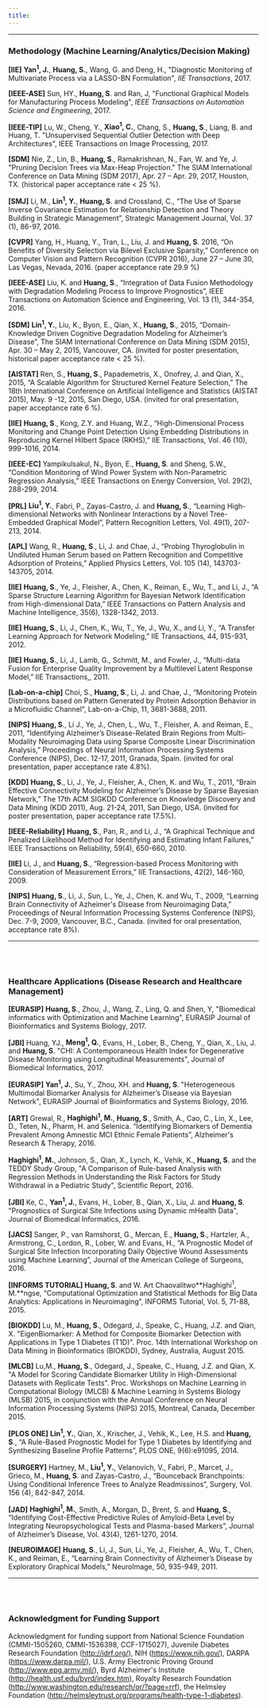 ```yaml
---
title:
---
```


___
### **Methodology (Machine Learning/Analytics/Decision Making)**

**[IIE]** **Yan<sup>1</sup>, J.**, **Huang, S.**, Wang, G. and Deng, H., "Diagnostic Monitoring of Multivariate Process via a LASSO-BN Formulation", *IIE Transactions*, 2017. 

**[IEEE-ASE]** Sun, HY., **Huang, S**. and Ran, J, "Functional Graphical Models for Manufacturing Process Modeling", *IEEE Transactions on Automation Science and Engineering*, 2017. 

**[IEEE-TIP]** Lu, W., Cheng, Y., **Xiao<sup>1</sup>, C.**, Chang, S., **Huang, S**., Liang, B. and Huang, T. "Unsupervised Sequential Outlier Detection with Deep Architectures", IEEE Transactions on Image Processing, 2017.

**[SDM]** Nie, Z., Lin, B.,  **Huang, S**., Ramakrishnan, N., Fan, W. and Ye, J. "Pruning Decision Trees via Max-Heap Projection." The SIAM International Conference on Data Mining (SDM 2017), Apr. 27 – Apr. 29, 2017, Houston, TX. (historical paper acceptance rate < 25 %).

**[SMJ]** Li, M., **Lin<sup>1</sup>, Y.**, **Huang, S**. and Crossland, C., “The Use of Sparse Inverse Covariance Estimation for Relationship Detection and Theory Building in Strategic Management”, Strategic Management Journal, Vol. 37 (1), 86-97, 2016.

**[CVPR]** Yang, H., Huang, Y., Tran, L., Liu, J. and **Huang, S**. 2016, “On Benefits of Diversity Selection via Bilevel Exclusive Sparsity,”  Conference on Computer Vision and Pattern Recognition (CVPR 2016), June 27 – June 30, Las Vegas, Nevada, 2016. (paper acceptance rate 29.9 %)

**[IEEE-ASE]** Liu, K. and **Huang, S**., “Integration of Data Fusion Methodology with Degradation Modeling Process to Improve Prognostics”, IEEE Transactions on Automation Science and Engineering, Vol. 13 (1), 344-354, 2016.

**[SDM]** **Lin<sup>1</sup>, Y.**, Liu, K., Byon, E., Qian, X., **Huang, S**., 2015, “Domain-Knowledge Driven Cognitive Degradation Modeling for Alzheimer’s Disease”, The SIAM International Conference on Data Mining (SDM 2015), Apr. 30 – May 2, 2015, Vancouver, CA. (invited for poster presentation, historical paper acceptance rate < 25 %).

**[AISTAT]** Ren, S., **Huang, S**., Papademetris, X., Onofrey, J. and Qian, X., 2015, “A Scalable Algorithm for Structured Kernel Feature Selection,” The 18th International Conference on Artificial Intelligence and Statistics (AISTAT 2015), May. 9 -12, 2015, San Diego, USA. (invited for oral presentation, paper acceptance rate 6 %).

**[IIE]** **Huang, S**., Kong, Z.Y. and Huang, W.Z., “High-Dimensional Process Monitoring and Change Point Detection Using Embedding Distributions in Reproducing Kernel Hilbert Space (RKHS),” IIE Transactions, Vol. 46 (10), 999-1016, 2014.

**[IEEE-EC]** Yampikulsakul, N., Byon, E., **Huang, S**. and Sheng, S.W., “Condition Monitoring of Wind Power System with Non-Parametric Regression Analysis,” IEEE Transactions on Energy Conversion, Vol. 29(2), 288-299, 2014.

**[PRL]** **Liu<sup>1</sup>, Y.**, Fabri, P., Zayas-Castro, J. and **Huang, S**., “Learning High-dimensional Networks with Nonlinear Interactions by a Novel Tree-Embedded Graphical Model”, Pattern Recognition Letters, Vol. 49(1), 207-213, 2014.

**[APL]** Wang, R., **Huang, S**., Li, J. and Chae, J., “Probing Thyroglobulin in Undiluted Human Serum based on Pattern Recognition and Competitive Adsorption of Proteins,” Applied Physics Letters, Vol. 105 (14), 143703-143705, 2014.

**[IIE]** **Huang, S**., Ye, J., Fleisher, A., Chen, K., Reiman, E., Wu, T., and Li, J., “A Sparse Structure Learning Algorithm for Bayesian Network Identification from High-dimensional Data,” IEEE Transactions on Pattern Analysis and Machine Intelligence, 35(6), 1328-1342, 2013.

**[IIE]** **Huang, S**., Li, J., Chen, K., Wu, T., Ye, J., Wu, X., and Li, Y., “A Transfer Learning Approach for Network Modeling,” IIE Transactions, 44, 915-931, 2012.

**[IIE]** **Huang, S**., Li, J., Lamb, G., Schmitt, M., and Fowler, J., “Multi-data Fusion for Enterprise Quality Improvement by a Multilevel Latent Response Model,” IIE Transactions,, 2011.

**[Lab-on-a-chip]** Choi, S., **Huang, S**., Li, J. and Chae, J., “Monitoring Protein Distributions based on Pattern Generated by Protein Adsorption Behavior in a Microfluidic Channel”, Lab-on-a-Chip, 11, 3681-3688, 2011.

**[NIPS]** **Huang, S**., Li J., Ye, J., Chen, L., Wu, T., Fleisher, A. and Reiman, E., 2011, “Identifying Alzheimer’s Disease-Related Brain Regions from Multi-Modality Neuroimaging Data using Sparse Composite Linear Discrimination Analysis,” Proceedings of Neural Information Processing Systems Conference (NIPS), Dec. 12-17, 2011, Granada, Spain. (invited for oral presentation, paper acceptance rate 4.8%).

**[KDD]** **Huang, S**., Li, J., Ye, J., Fleisher, A., Chen, K. and Wu, T., 2011, “Brain Effective Connectivity Modeling for Alzheimer’s Disease by Sparse Bayesian Network,” The 17th ACM SIGKDD Conference on Knowledge Discovery and Data Mining (KDD 2011), Aug. 21-24, 2011, San Diego, USA. (invited for poster presentation, paper acceptance rate 17.5%).

**[IEEE-Reliability]** **Huang, S**., Pan, R., and Li, J., “A Graphical Technique and Penalized Likelihood Method for Identifying and Estimating Infant Failures,” IEEE Transactions on Reliability, 59(4), 650-660, 2010.

**[IIE]** Li, J., and **Huang, S**., “Regression-based Process Monitoring with Consideration of Measurement Errors,” IIE Transactions, 42(2), 146-160, 2009.

**[NIPS]** **Huang, S**., Li, J., Sun, L., Ye, J., Chen, K. and Wu, T., 2009, “Learning Brain Connectivity of Azheimer's Disease from Neuroimaging Data,” Proceedings of Neural Information Processing Systems Conference (NIPS), Dec. 7-9, 2009, Vancouver, B.C., Canada. (invited for oral presentation, acceptance rate 8%).



___
<br><br>
### **Healthcare Applications (Disease Research and Healthcare Management)**

**[EURASIP]** **Huang, S**., Zhou, J., Wang, Z., Ling, Q. and Shen, Y, "Biomedical informatics with Optimization and Machine Learning", EURASIP Journal of Bioinformatics and Systems Biology, 2017.

**[JBI]** Huang, YJ., **Meng<sup>1</sup>, Q.**, Evans, H., Lober, B., Cheng, Y., Qian, X., Liu, J. and **Huang, S**. "CHI: A Contemporaneous Health Index for Degenerative Disease Monitoring using Longitudinal Measurements", Journal of Biomedical Informatics, 2017.

**[EURASIP]** **Yan<sup>1</sup>, J.**, Su, Y., Zhou, XH. and **Huang, S**. "Heterogeneous Multimodal Biomarker Analysis for Alzheimer’s Disease via Bayesian Network", EURASIP Journal of Bioinformatics and Systems Biology, 2016.

**[ART]** Grewal, R., **Haghighi<sup>1</sup>, M.**, **Huang, S**., Smith, A., Cao, C., Lin, X., Lee, D., Teten, N., Pharm, H. and Selenica. “Identifying Biomarkers of Dementia Prevalent Among Amnestic MCI Ethnic Female Patients”, Alzheimer's Research & Therapy, 2016.

**Haghighi<sup>1</sup>, M.**, Johnson, S., Qian, X., Lynch, K., Vehik, K., **Huang, S**. and the TEDDY Study Group, "A Comparison of Rule-based Analysis with Regression Methods in Understanding the Risk Factors for Study Withdrawal in a Pediatric Study", Scientific Report, 2016.

**[JBI]** Ke, C., **Yan<sup>1</sup>, J.**, Evans, H., Lober, B., Qian, X., Liu, J. and **Huang, S**. "Prognostics of Surgical Site Infections using Dynamic mHealth Data", Journal of Biomedical Informatics, 2016.

**[JACS]** Sanger, P., van Ramshorst, G., Mercan, E., **Huang, S**., Hartzler, A., Armstrong, C., Lordon, R., Lober, W. and Evans, H., “A Prognostic Model of Surgical Site Infection Incorporating Daily Objective Wound Assessments using Machine Learning”, Journal of the American College of Surgeons, 2016.

**[INFORMS TUTORIAL]** **Huang, S**. and W. Art Chaovalitwo**Haghighi<sup>1</sup>, M.**ngse, “Computational Optimization and Statistical Methods for Big Data Analytics: Applications in Neuroimaging”, INFORMS Tutorial, Vol. 5, 71-88, 2015.

**[BIOKDD]** Lu, M., **Huang, S**., Odegard, J., Speake, C., Huang, J.Z. and Qian, X. "EigenBiomarker: A Method for Composite Biomarker Detection with Applications in Type 1 Diabetes (T1D)". Proc. 14th International Workshop on Data Mining in Bioinformatics (BIOKDD), Sydney, Australia, August 2015.

**[MLCB]** Lu,M., **Huang, S**., Odegard, J., Speake, C., Huang, J.Z. and Qian, X. "A Model for Scoring Candidate Biomarker Utility in High-Dimensional Datasets with Replicate Tests". Proc. Workshops on Machine Learning in Computational Biology (MLCB) & Machine Learning in Systems Biology (MLSB) 2015, in conjunction with the Annual Conference on Neural Information Processing Systems (NIPS) 2015, Montreal, Canada, December 2015.

**[PLOS ONE]** **Lin<sup>1</sup>, Y.**, Qian, X., Krischer, J., Vehik, K., Lee, H.S. and **Huang, S**., “A Rule-Based Prognostic Model for Type 1 Diabetes by Identifying and Synthesizing Baseline Profile Patterns”, PLOS ONE, 9(6):e91095, 2014.

**[SURGERY]** Hartney, M., **Liu<sup>1</sup>, Y.**, Velanovich, V., Fabri, P., Marcet, J., Grieco, M., **Huang, S**. and Zayas-Castro, J., “Bounceback Branchpoints: Using Conditional Inference Trees to Analyze Readmissinos”, Surgery, Vol. 156 (4), 842-847, 2014.

**[JAD]** **Haghighi<sup>1</sup>, M.**, Smith, A., Morgan, D., Brent, S. and **Huang, S**., “Identifying Cost-Effective Predictive Rules of Amyloid-Beta Level by Integrating Neuropsychological Tests and Plasma-based Markers”, Journal of Alzheimer’s Disease, Vol. 43(4), 1261-1270, 2014.

**[NEUROIMAGE]** **Huang, S**., Li, J., Sun, Li., Ye, J., Fleisher, A., Wu, T., Chen, K., and Reiman, E., “Learning Brain Connectivity of Alzheimer’s Disease by Exploratory Graphical Models,” NeuroImage, 50, 935-949, 2011.





___
<br><br>
### **Acknowledgment for Funding Support**

Acknowledgment for funding support from National Science Foundation (CMMI-1505260, CMMI-1536398, CCF-1715027), Juvenile Diabetes Research  Foundation (http://jdrf.org/), NIH (https://www.nih.gov/), DARPA (https://www.darpa.mil/), U.S. Army Electronic Proving Ground (http://www.epg.army.mil/), Byrd Alzheimer's Institute (http://health.usf.edu/byrd/index.htm), Royalty Research Foundation (http://www.washington.edu/research/or/?page=rrf), the Helmsley Foundation (http://helmsleytrust.org/programs/health-type-1-diabetes).
